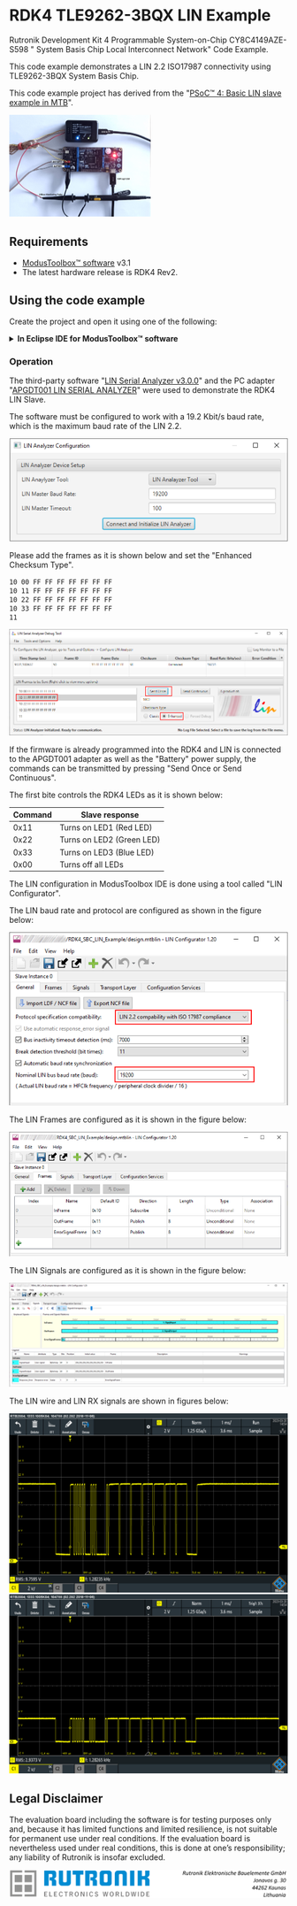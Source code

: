 # RDK4 TLE9262-3BQX LIN Example

Rutronik Development Kit 4 Programmable System-on-Chip CY8C4149AZE-S598 " System Basis Chip Local Interconnect Network" Code Example. 

This code example demonstrates a LIN 2.2 ISO17987 connectivity using TLE9262-3BQX System Basis Chip. 

This code example project has derived from the "[PSoC™ 4: Basic LIN slave example in MTB](https://github.com/Infineon/mtb-example-psoc4-lin-slave)". 

<img src="images/lin_test.jpg" style="zoom:25%;" />

## Requirements

- [ModusToolbox™ software](https://www.cypress.com/products/modustoolbox-software-environment) v3.1
- The latest hardware release is RDK4 Rev2.

## Using the code example

Create the project and open it using one of the following:

<details><summary><b>In Eclipse IDE for ModusToolbox&trade; software</b></summary>





1. Click the **New Application** link in the **Quick Panel** (or, use **File** > **New** > **ModusToolbox&trade; Application**). This launches the [Project Creator](https://www.infineon.com/ModusToolboxProjectCreator) tool.

2. Pick a kit supported by the code example from the list shown in the **Project Creator - Choose Board Support Package (BSP)** dialog.

   When you select a supported kit, the example is reconfigured automatically to work with the kit. To work with a different supported kit later, use the [Library Manager](https://www.infineon.com/ModusToolboxLibraryManager) to choose the BSP for the supported kit. You can use the Library Manager to select or update the BSP and firmware libraries used in this application. To access the Library Manager, click the link from the **Quick Panel**.

   You can also just start the application creation process again and select a different kit.

   If you want to use the application for a kit not listed here, you may need to update the source files. If the kit does not have the required resources, the application may not work.

3. In the **Project Creator - Select Application** dialog, choose the example by enabling the checkbox.

4. (Optional) Change the suggested **New Application Name**.

5. The **Application(s) Root Path** defaults to the Eclipse workspace which is usually the desired location for the application. If you want to store the application in a different location, you can change the *Application(s) Root Path* value. Applications that share libraries should be in the same root path.

6. Click **Create** to complete the application creation process.

For more details, see the [Eclipse IDE for ModusToolbox&trade; software user guide](https://www.infineon.com/MTBEclipseIDEUserGuide) (locally available at *{ModusToolbox&trade; software install directory}/docs_{version}/mt_ide_user_guide.pdf*).

</details>

### Operation

The third-party software "[LIN Serial Analyzer v3.0.0](https://www.microchip.com/en-us/software-library/lin_analyzer)" and the PC adapter "[APGDT001 LIN SERIAL ANALYZER](https://www.microchip.com/en-us/development-tool/APGDT001)" were used to demonstrate the RDK4 LIN Slave.

The software must be configured to work with a 19.2 Kbit/s baud rate, which is the maximum baud rate of the LIN 2.2.

<img src="images/LIN_Analyzer_Configuration.png" style="zoom:100%;" />

Please add the frames as it is shown below and set the "Enhanced Checksum Type".

```
10 00 FF FF FF FF FF FF FF
10 11 FF FF FF FF FF FF FF
10 22 FF FF FF FF FF FF FF
10 33 FF FF FF FF FF FF FF
11
```

<img src="images/LIN_Serial_Analyzer_Debug_Tool.png" style="zoom:100%;" />

If the firmware is already programmed into the RDK4 and LIN is connected to the APGDT001 adapter as well as the "Battery" power supply, the commands can be transmitted by pressing "Send Once or Send Continuous".

The first bite controls the RDK4 LEDs as it is shown below:

| Command | Slave response            |
| ------- | ------------------------- |
| 0x11    | Turns on LED1 (Red LED)   |
| 0x22    | Turns on LED2 (Green LED) |
| 0x33    | Turns on LED3 (Blue LED)  |
| 0x00    | Turns off all LEDs        |

The LIN configuration in ModusToolbox IDE is done using a tool called "LIN Configurator". 

The LIN baud rate and protocol are configured as shown in the figure below:

<img src="images/LIN_Configurator_General.png" style="zoom:100%;" />

The LIN Frames are configured as it is shown in the figure below:

<img src="images/LIN_Configurator_Frames.png" style="zoom:100%;" />

The LIN Signals are configured as it is shown in the figure below:

<img src="images/LIN_Configurator_Signals.png" style="zoom:100%;" />

The LIN wire and LIN RX signals are shown in figures below:

<img src="images/lin_wire.png" style="zoom:100%;" />

<img src="images/lin_rx.png" style="zoom:100%;" />



## Legal Disclaimer

The evaluation board including the software is for testing purposes only and, because it has limited functions and limited resilience, is not suitable for permanent use under real conditions. If the evaluation board is nevertheless used under real conditions, this is done at one’s responsibility; any liability of Rutronik is insofar excluded. 

<img src="images/rutronik_origin_kaunas.png" style="zoom:50%;" />



